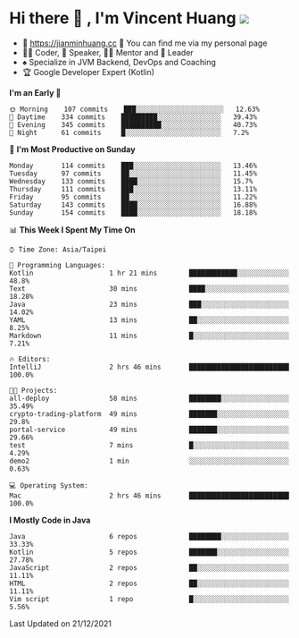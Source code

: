 # Hi there 👋 , I'm Vincent Huang ![](https://komarev.com/ghpvc/?username=Jian-Min-Huang)
- 💎 https://jianminhuang.cc 🙋 You can find me via my personal page
- 👨‍💻 Coder, 🎤 Speaker, 👨‍🏫 Mentor and 🚀 Leader
- ♠️ Specialize in JVM Backend, DevOps and Coaching
- 🏆 Google Developer Expert (Kotlin)

<!--START_SECTION:waka-->
**I'm an Early 🐤** 

```text
🌞 Morning    107 commits    ███░░░░░░░░░░░░░░░░░░░░░░   12.63% 
🌆 Daytime    334 commits    █████████░░░░░░░░░░░░░░░░   39.43% 
🌃 Evening    345 commits    ██████████░░░░░░░░░░░░░░░   40.73% 
🌙 Night      61 commits     █░░░░░░░░░░░░░░░░░░░░░░░░   7.2%

```
📅 **I'm Most Productive on Sunday** 

```text
Monday       114 commits    ███░░░░░░░░░░░░░░░░░░░░░░   13.46% 
Tuesday      97 commits     ██░░░░░░░░░░░░░░░░░░░░░░░   11.45% 
Wednesday    133 commits    ████░░░░░░░░░░░░░░░░░░░░░   15.7% 
Thursday     111 commits    ███░░░░░░░░░░░░░░░░░░░░░░   13.11% 
Friday       95 commits     ██░░░░░░░░░░░░░░░░░░░░░░░   11.22% 
Saturday     143 commits    ████░░░░░░░░░░░░░░░░░░░░░   16.88% 
Sunday       154 commits    ████░░░░░░░░░░░░░░░░░░░░░   18.18%

```


📊 **This Week I Spent My Time On** 

```text
⌚︎ Time Zone: Asia/Taipei

💬 Programming Languages: 
Kotlin                   1 hr 21 mins        ████████████░░░░░░░░░░░░░   48.8% 
Text                     30 mins             ████░░░░░░░░░░░░░░░░░░░░░   18.28% 
Java                     23 mins             ███░░░░░░░░░░░░░░░░░░░░░░   14.02% 
YAML                     13 mins             ██░░░░░░░░░░░░░░░░░░░░░░░   8.25% 
Markdown                 11 mins             █░░░░░░░░░░░░░░░░░░░░░░░░   7.21%

🔥 Editors: 
IntelliJ                 2 hrs 46 mins       █████████████████████████   100.0%

🐱‍💻 Projects: 
all-deploy               58 mins             ████████░░░░░░░░░░░░░░░░░   35.49% 
crypto-trading-platform  49 mins             ███████░░░░░░░░░░░░░░░░░░   29.8% 
portal-service           49 mins             ███████░░░░░░░░░░░░░░░░░░   29.66% 
test                     7 mins              █░░░░░░░░░░░░░░░░░░░░░░░░   4.29% 
demo2                    1 min               ░░░░░░░░░░░░░░░░░░░░░░░░░   0.63%

💻 Operating System: 
Mac                      2 hrs 46 mins       █████████████████████████   100.0%

```

**I Mostly Code in Java** 

```text
Java                     6 repos             ████████░░░░░░░░░░░░░░░░░   33.33% 
Kotlin                   5 repos             ███████░░░░░░░░░░░░░░░░░░   27.78% 
JavaScript               2 repos             ██░░░░░░░░░░░░░░░░░░░░░░░   11.11% 
HTML                     2 repos             ██░░░░░░░░░░░░░░░░░░░░░░░   11.11% 
Vim script               1 repo              █░░░░░░░░░░░░░░░░░░░░░░░░   5.56%

```



 Last Updated on 21/12/2021
<!--END_SECTION:waka-->
